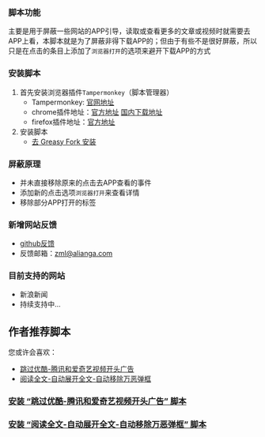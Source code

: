 
### 脚本功能
主要是用于屏蔽一些网站的APP引导，读取或查看更多的文章或视频时就需要去APP上看，本脚本就是为了屏蔽非得下载APP的；但由于有些不是很好屏蔽，所以只是在点击的条目上添加了`浏览器打开`的选项来避开下载APP的方式
### 安装脚本
1. 首先安装浏览器插件`Tampermonkey`（脚本管理器）
    * Tampermonkey: [官网地址](https://www.tampermonkey.net/index.php)
    * chrome插件地址：[官方地址](https://chrome.google.com/webstore/detail/tampermonkey/dhdgffkkebhmkfjojejmpbldmpobfkfo) [国内下载地址](https://zml2015.lanzous.com/b07a4yidc)
    * firefox插件地址：[官方地址](https://addons.mozilla.org/zh-CN/firefox/addon/tampermonkey/?utm_source=addons.mozilla.org&utm_medium=referral&utm_content=search)
2. 安装脚本
    * [去 Greasy Fork 安装](https://greasyfork.org/zh-CN/scripts/414010-阅读全文)
### 屏蔽原理
* 并未直接移除原来的点击去APP查看的事件
* 添加新的点击选项`浏览器打开`来查看详情
* 移除部分APP打开的标签

### 新增网站反馈 
* [github反馈](https://github.com/zhengmingliang/monkeyScripts/issues/new?assignees=zhengmingliang&labels=help+wanted&template=support-read-all-template.md&title=)
* 反馈邮箱：zml@alianga.com

### 目前支持的网站
* 新浪新闻
* 持续支持中...

## 作者推荐脚本
您或许会喜欢：
* [跳过优酷-腾讯和爱奇艺视频开头广告](https://greasyfork.org/zh-CN/scripts/415781-跳过优酷-腾讯和爱奇艺视频开头广告/code/跳过优酷-腾讯和爱奇艺视频开头广告.user.js)
* [阅读全文-自动展开全文-自动移除万恶弹框](https://greasyfork.org/zh-CN/scripts/415781-阅读全文-自动展开全文-自动移除万恶弹框/code/阅读全文-自动展开全文-自动移除万恶弹框.user.js)
### [安装 “跳过优酷-腾讯和爱奇艺视频开头广告” 脚本](https://greasyfork.org/zh-CN/scripts/415781-跳过优酷-腾讯和爱奇艺视频开头广告/code/跳过优酷-腾讯和爱奇艺视频开头广告.user.js)

### [安装 “阅读全文-自动展开全文-自动移除万恶弹框” 脚本](https://greasyfork.org/zh-CN/scripts/415781-阅读全文-自动展开全文-自动移除万恶弹框/code/阅读全文-自动展开全文-自动移除万恶弹框.user.js)